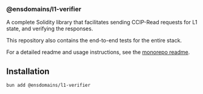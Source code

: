 ### @ensdomains/l1-verifier
A complete Solidity library that facilitates sending CCIP-Read requests for L1 state, and verifying the responses.

This repository also contains the end-to-end tests for the entire stack.

For a detailed readme and usage instructions, see the [monorepo readme](https://github.com/ensdomains/evmgateway/tree/main).

## Installation

```
bun add @ensdomains/l1-verifier
```
